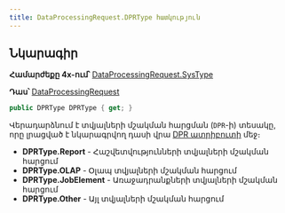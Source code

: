```yaml
---
title: DataProcessingRequest.DPRType հատկություն
---
```


## Նկարագիր

**Համարժեքը 4x-ում՝** [DataProcessingRequest.SysType](https://armsoft.github.io/as4x-docs/HTM/ProgrGuide/Functions/DataProcessingRequest.html#systype)

**Դաս՝** [DataProcessingRequest](../dpr.md)

```c#
public DPRType DPRType { get; }
```

Վերադարձնում է տվյալների մշակման հարցման (`DPR`-ի) տեսակը, որը լրացված է նկարագրվող դասի վրա [DPR ատրիբուտի](../../types/attributes/DPRAttribute.md) մեջ։

* **DPRType.Report** - Հաշվետվությունների տվյալների մշակման հարցում
* **DPRType.OLAP** - Օլապ տվյալների մշակման հարցում
* **DPRType.JobElement** - Առաջադրանքների տվյալների մշակման հարցում
* **DPRType.Other** - Այլ տվյալների մշակման հարցում

